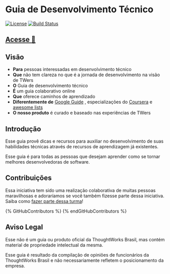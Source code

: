 # Guia de Desenvolvimento Técnico

[![License](https://img.shields.io/aur/license/yaourt.svg?maxAge=2592000)](https://github.com/ThoughtWorksInc/guia-de-desenvolvimento-tecnico/blob/master/LICENSE)
[![Build Status](https://snap-ci.com/ThoughtWorksInc/guia-de-desenvolvimento-tecnico/branch/master/build_image)](https://snap-ci.com/ThoughtWorksInc/guia-de-desenvolvimento-tecnico/branch/master)

## [Acesse :link:](https://thoughtworksinc.github.io/guia-de-desenvolvimento-tecnico/)

## Visão

* **Para** pessoas interessadas em desenvolvimento técnico
* **Que** não tem clareza no que é a jornada de desenvolvimento na visão de TWers
* **O** Guia de desenvolvimento técnico
* **É** um guia colaborativo online
* **Que** oferece caminhos de aprendizado
* **Diferentemente de** [Google Guide](https://www.google.com.br/about/careers/students/guide-to-technical-development.html)
  , especializações do [Coursera](https://pt.coursera.org/) e [awesome lists](https://github.com/sindresorhus/awesome)
* **O nosso produto** é curado e baseado nas experiências de TWers

## Introdução

Esse guia provê dicas e recursos para auxiliar no desenvolvimento de suas
habilidades técnicas através de recursos de aprendizagem já existentes.

Esse guia é para todas as pessoas que desejam aprender como se tornar
melhores desenvolvedoras de software.

## Contribuições

Essa iniciativa tem sido uma realização colaborativa de muitas pessoas
maravilhosas e adoraríamos se você também fizesse parte dessa iniciativa.
Saiba como [fazer parte dessa turma](https://github.com/ThoughtWorksInc/guia-de-desenvolvimento-tecnico/blob/master/CONTRIBUINDO.md)!

{% GitHubContributors %}
{% endGitHubContributors %}

## Aviso Legal

Esse não é um guia ou produto oficial da ThoughtWorks Brasil,
mas contém material de propriedade intelectual da mesma.

Esse guia é resultado da compilação de opiniões de funcionários da
ThoughtWorks Brasil e não necessariamente refletem o posicionamento da empresa.
